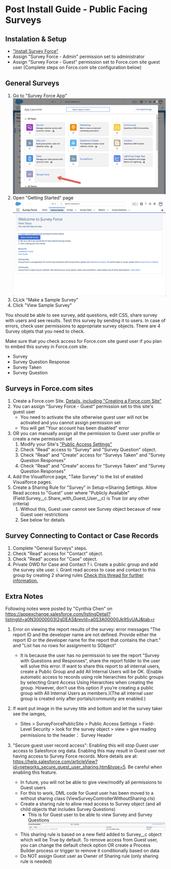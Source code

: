 # Post Install Guide - Public Facing Surveys

## Instalation & Setup
- ["Install Survey Force"](https://appexchange.salesforce.com/appxListingDetail?listingId=a0N30000003I2gDEAS)
- Assign "Survey Force - Admin" permission set to administrator
- Assign "Survey Force - Guest" permission set to Force.com site guest user (Complete steps on Force.com site configuration below)

## General Surveys

1. Go to "Survey Force App"
![Survey Force App](assets/images/SF_App.png)
1. Open "Getting Started" page
![Getting Started Page](assets/images/SF_Page_GettingStarted.png)
1. CLick "Make a Sample Survey"
1. Click "View Sample Survey"

You should be able to see survey, add questions, edit CSS, share survey with users and see results. Test this survey by sending it to users. In case of errors, check user permissions to appropriate survey objects. There are 4 Survey objets that you need to check.

Make sure that you check access for Force.com site guest user if you plan to embed this survey in Force.com site.

- Survey
- Survey Question Response
- Survey Taken
- Survey Question

## Surveys in Force.com sites

1. Create a Force.com Site. [Details, including "Creating a Force.com Site"](http://wiki.developerforce.com/page/An_Introduction_to_Force.com_Sites)
1. You can assign "Survey Force - Guest" permission set to this site's guest user
   - You need to activate the site otherwise guest user will not be activated and you cannot assign permission set
   - You will get "Your account has been disabled" error
1. OR you can manually assign all the permission to Guest user profile or create a new permission set 
   1. Modify your Site's ["Public Access Settings"](https://login.salesforce.com/help/doc/en/sites_public_access_settings.htm)
   1. Check "Read" access to "Survey" and "Survey Question" object.
   1. Check "Read" and "Create" access for "Surveys Taken" and "Survey Question Responses"
   1. Check "Read" and "Create" access for "Surveys Taken" and "Survey Question Responses"
1. Add the Visualforce page, "Take Survey" to the list of enabled Visualforce pages.
1. Create a Sharing Rule for "Survey" in Setup->Sharing Settings. Allow Read access to "Guest" user where "Publicly Available" (Field:Survey__c.Share_with_Guest_User__c) is True (or any other criteria)
   1. Without this, Guest user cannot see Survey object becasue of new Guest user restrictions
   1. See below for details

## Survey Connecting to Contact or Case Records

1. Complete "General Surveys" steps.
1. Check "Read" access for "Contact" object.
1. Check "Read" access for "Case" object.
1. Private OWD for Case and Contact ?
     i. Create a public group and add the survey site user. 
     i. Grant read access to case and contact to this group by creating 2 sharing rules
 [Check this thread for further information.](http://boards.developerforce.com/t5/Force-com-Labs-Development-and/Survey-Force-Question/m-p/407457#M1197)


 ## Extra Notes
 Following notes were posted by "Cynthia Chen" on https://appexchange.salesforce.com/listingDetail?listingId=a0N30000003I2gDEAS&revId=a0S3A00000Jk9SvUAJ&tab=r

 1. Error on viewing the report results of the survey: error messages "The report ID and the developer name are not defined. Provide either the report ID or the developer name for the report that contains the chart." and "List has no rows for assignment to SObject"
    - It is because the user has no permission to see the report "Survey with Questions and Responses“, share the report folder to the user will solve this error. If want to share this report to all internal users, create a Public Group and add All Internal Users will be OK. (Enable automatic access to records using role hierarchies for public groups by selecting Grant Access Using Hierarchies when creating the group. However, don’t use this option if you’re creating a public group with All Internal Users as members.)(The all internal user group is created only after portals/community are enabled.)

2. If want put image in the survey title and bottom and let the survey taker see the iamges,
   - Sites > SurveyForcePublicSite > Public Access Settings > Field-Level Security > look for the survey object > view > give reading permissions to the header： Survey Header

3. "Secure guest user record access": Enabling this will stop Guest user access to Salesforce org data. Enabling this may result in Guest user not having access to Survey Force records. More details are at: https://help.salesforce.com/articleView?id=networks_secure_guest_user_sharing.htm&type=5. Be careful when enabling this feature.
   * In future, you will not be able to give view/modify all permissions to Guest users
   * For this to work, DML code for Guest user has been moved to a without sharing class (ViewSurveyControllerWithoutSharing.cls)
   * Create a sharing rule to allow read access to Survey object (and all child objects that includes Survey Questions)
     * This is for Guest user to be able to view Survey and Survey Questions
   ![SurveyForce Guest User Sharing Rule](assets/images/SurveyForce_GuestUser_SharingRule.png)
   * This sharing rule is based on a new field added to Survey__c object which will be True by default. To remove access from Guest user, you can change the default check option OR create a Process Builder process or trigger to remove it conditionally based on data
   * Do NOT assign Guest user as Owner of Sharing rule (only sharing rule is needed)
